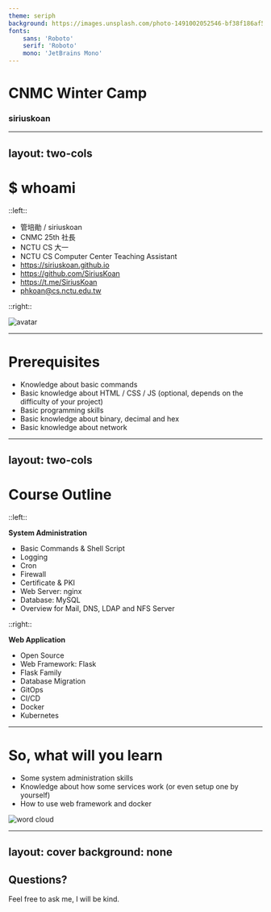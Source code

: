 ```yaml
---
theme: seriph
background: https://images.unsplash.com/photo-1491002052546-bf38f186af56?ixlib=rb-1.2.1&ixid=MnwxMjA3fDB8MHxwaG90by1wYWdlfHx8fGVufDB8fHx8&auto=format&fit=crop&w=1208&q=80
fonts:
    sans: 'Roboto'
    serif: 'Roboto'
    mono: 'JetBrains Mono'
---
```


# CNMC Winter Camp
### siriuskoan

---
layout: two-cols
---

# $ whoami

::left::

- 管培勛 / siriuskoan
- CNMC 25th 社長
- NCTU CS 大一
- NCTU CS Computer Center Teaching Assistant
- https://siriuskoan.github.io
- https://github.com/SiriusKoan
- https://t.me/SiriusKoan
- phkoan@cs.nctu.edu.tw

::right::

![avatar](/avatar.jpg)

---

# Prerequisites
- Knowledge about basic commands
- Basic knowledge about HTML / CSS / JS (optional, depends on the difficulty of your project)
- Basic programming skills
- Basic knowledge about binary, decimal and hex
- Basic knowledge about network

<!-- In NCTU CS, a course called SA requires students learn intro to programming and intro to network -->

---
layout: two-cols
---

# Course Outline

::left::

**System Administration**

- Basic Commands & Shell Script
- Logging
- Cron
- Firewall
- Certificate & PKI
- Web Server: nginx
- Database: MySQL
- Overview for Mail, DNS, LDAP and NFS Server

::right::

**Web Application**

- Open Source
- Web Framework: Flask
- Flask Family
- Database Migration
- GitOps
- CI/CD
- Docker
- Kubernetes

<!-- The details of project will be announced at the end of the course -->

---

# So, what will you learn

- Some system administration skills
- Knowledge about how some services work (or even setup one by yourself)
- How to use web framework and docker

![word cloud](/word_cloud.png)

---
layout: cover
background: none
---

## Questions?
Feel free to ask me, I will be kind.
